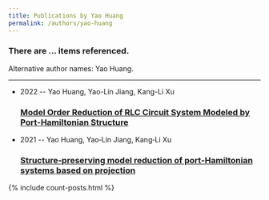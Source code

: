 ```yaml
---
title: Publications by Yao Huang
permalink: /authors/yao-huang
---
```


<h3 id="number-posts">There are ... items referenced.</h3>
<p id='info-authors'>Alternative author names: Yao Huang.</p>
<hr />
<ul class="post-list">
<li><span class='post-meta'>2022 -- Yao Huang, Yao-Lin Jiang, Kang-Li Xu</span><h3><a class='post-link' href="{{ site.baseurl }}/model-order-reduction-of-rlc-circuit-system-modeled-by-port-hamiltonian-structure">Model Order Reduction of RLC Circuit System Modeled by Port-Hamiltonian Structure</a></h3></li>
<li><span class='post-meta'>2021 -- Yao Huang, Yao‐Lin Jiang, Kang‐Li Xu</span><h3><a class='post-link' href="{{ site.baseurl }}/structure-preserving-model-reduction-of-port-hamiltonian-systems-based-on-projection">Structure‐preserving model reduction of port‐Hamiltonian systems based on projection</a></h3></li>

</ul>
{% include count-posts.html %}

